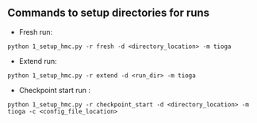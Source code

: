 ## Commands to setup directories for runs 


- Fresh run: 

``` python 1_setup_hmc.py -r fresh -d <directory_location> -m tioga ```

- Extend run: 

``` python 1_setup_hmc.py -r extend -d <run_dir> -m tioga ```


- Checkpoint start run : 

``` python 1_setup_hmc.py -r checkpoint_start -d <directory_location> -m tioga -c <config_file_location> ```
